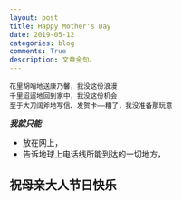 ```yaml
---
layout: post
title: Happy Mother's Day
date: 2019-05-12
categories: blog
comments: True
description: 文章金句。
---
```


    花里胡哨地送康乃馨，我没这份浪漫
    千里迢迢地回到家中，我没这份机会
    至于大刀阔斧地写信、发贺卡——糟了，我没准备那玩意  

***我就只能***
* 放在网上，
* 告诉地球上电话线所能到达的一切地方，
## 祝母亲大人节日快乐

